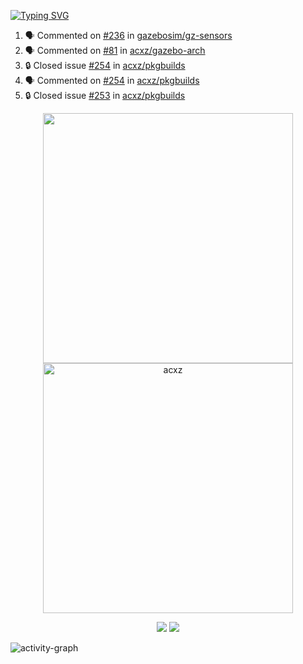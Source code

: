 [![Typing SVG](https://readme-typing-svg.herokuapp.com?size=16&color=AFFFA3&multiline=true&height=75&lines=contributing+to+robotics%2Fae%2Fml%2Fgpu;packaging+it+for+archlinux;ricer)](https://git.io/typing-svg)

<!--START_SECTION:activity-->
1. 🗣 Commented on [#236](https://github.com/gazebosim/gz-sensors/issues/236#issuecomment-1710929346) in [gazebosim/gz-sensors](https://github.com/gazebosim/gz-sensors)
2. 🗣 Commented on [#81](https://github.com/acxz/gazebo-arch/pull/81#issuecomment-1710928637) in [acxz/gazebo-arch](https://github.com/acxz/gazebo-arch)
3. 🔒 Closed issue [#254](https://github.com/acxz/pkgbuilds/issues/254) in [acxz/pkgbuilds](https://github.com/acxz/pkgbuilds)
4. 🗣 Commented on [#254](https://github.com/acxz/pkgbuilds/issues/254#issuecomment-1710925906) in [acxz/pkgbuilds](https://github.com/acxz/pkgbuilds)
5. 🔒 Closed issue [#253](https://github.com/acxz/pkgbuilds/issues/253) in [acxz/pkgbuilds](https://github.com/acxz/pkgbuilds)
<!--END_SECTION:activity-->

<p align="center">
  <img width="400em" src=https://github-readme-stats.vercel.app/api?username=acxz&include_all_commits=true&show_icons=true />
  <img width="400em" src="https://github-readme-streak-stats.herokuapp.com/?user=acxz&" alt="acxz" />
</p>

<p align="center">
  <img src=https://github-readme-stats.vercel.app/api/top-langs/?username=acxz&layout=compact />
  <img src=https://github-profile-trophy.vercel.app/?username=acxz&row=2&column=4 />
</p>

![activity-graph](https://github-readme-activity-graph.cyclic.app/graph?username=acxz&theme=aqua)
